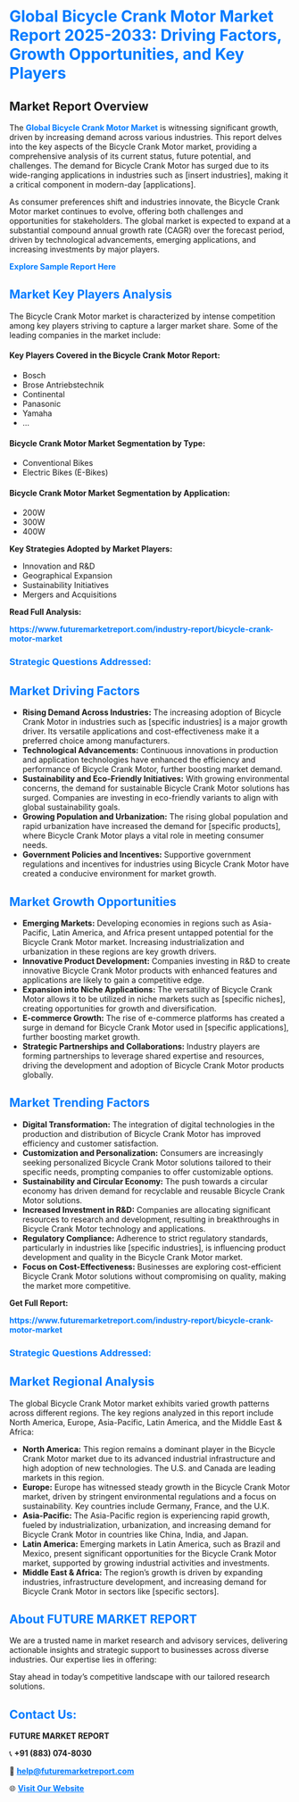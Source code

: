 <h1 style="color: #007BFF;">Global Bicycle Crank Motor Market Report 2025-2033: Driving Factors, Growth Opportunities, and Key Players</h1>

<section id="overview">
<h2>Market Report Overview</h2>
<p>The <a href="https://www.futuremarketreport.com/industry-report/bicycle-crank-motor-market" style="color: #007BFF; text-decoration: none;"><strong>Global Bicycle Crank Motor Market</strong></a> is witnessing significant growth, driven by increasing demand across various industries. This report delves into the key aspects of the Bicycle Crank Motor market, providing a comprehensive analysis of its current status, future potential, and challenges. The demand for Bicycle Crank Motor has surged due to its wide-ranging applications in industries such as [insert industries], making it a critical component in modern-day [applications].</p>
<p>As consumer preferences shift and industries innovate, the Bicycle Crank Motor market continues to evolve, offering both challenges and opportunities for stakeholders. The global market is expected to expand at a substantial compound annual growth rate (CAGR) over the forecast period, driven by technological advancements, emerging applications, and increasing investments by major players.</p>
</section>

<section id="overview">
<p><a href="https://www.futuremarketreport.com/request-sample/reportId=106350" style="color: #007BFF; text-decoration: none;"><strong>Explore Sample Report Here</strong></a></p>
</section>

<section id="key-players">
<h2 style="color: #007BFF;">Market Key Players Analysis</h2>
<p>The Bicycle Crank Motor market is characterized by intense competition among key players striving to capture a larger market share. Some of the leading companies in the market include:</p>
<h4>Key Players Covered in the Bicycle Crank Motor Report:</h4>
<ul><li>Bosch</li><li>Brose Antriebstechnik</li><li>Continental</li><li>Panasonic</li><li>Yamaha</li><li>...</li></ul>
<h4>Bicycle Crank Motor Market Segmentation by Type:</h4>
<ul><li>Conventional Bikes</li><li>Electric Bikes (E-Bikes)</li></ul>

<h4>Bicycle Crank Motor Market Segmentation by Application:</h4>
<ul><li>200W</li><li>300W</li><li>400W</li></ul>
<p><strong>Key Strategies Adopted by Market Players:</strong></p>
<ul>
<li>Innovation and R&D</li>
<li>Geographical Expansion</li>
<li>Sustainability Initiatives</li>
<li>Mergers and Acquisitions</li>
</ul>
</section>

<section>
<p><strong>Read Full Analysis: </strong></p><a href="https://www.futuremarketreport.com/industry-report/bicycle-crank-motor-market" style="color: #007BFF; text-decoration: none;"><strong>https://www.futuremarketreport.com/industry-report/bicycle-crank-motor-market</strong></a>
<h3 style="color: #007BFF;">Strategic Questions Addressed:</h3>
</section>

<section id="driving-factors">
<h2 style="color: #007BFF;">Market Driving Factors</h2>
<ul>
<li><strong>Rising Demand Across Industries:</strong> The increasing adoption of Bicycle Crank Motor in industries such as [specific industries] is a major growth driver. Its versatile applications and cost-effectiveness make it a preferred choice among manufacturers.</li>
<li><strong>Technological Advancements:</strong> Continuous innovations in production and application technologies have enhanced the efficiency and performance of Bicycle Crank Motor, further boosting market demand.</li>
<li><strong>Sustainability and Eco-Friendly Initiatives:</strong> With growing environmental concerns, the demand for sustainable Bicycle Crank Motor solutions has surged. Companies are investing in eco-friendly variants to align with global sustainability goals.</li>
<li><strong>Growing Population and Urbanization:</strong> The rising global population and rapid urbanization have increased the demand for [specific products], where Bicycle Crank Motor plays a vital role in meeting consumer needs.</li>
<li><strong>Government Policies and Incentives:</strong> Supportive government regulations and incentives for industries using Bicycle Crank Motor have created a conducive environment for market growth.</li>
</ul>
</section>

<section id="growth-opportunities">
<h2 style="color: #007BFF;">Market Growth Opportunities</h2>
<ul>
<li><strong>Emerging Markets:</strong> Developing economies in regions such as Asia-Pacific, Latin America, and Africa present untapped potential for the Bicycle Crank Motor market. Increasing industrialization and urbanization in these regions are key growth drivers.</li>
<li><strong>Innovative Product Development:</strong> Companies investing in R&D to create innovative Bicycle Crank Motor products with enhanced features and applications are likely to gain a competitive edge.</li>
<li><strong>Expansion into Niche Applications:</strong> The versatility of Bicycle Crank Motor allows it to be utilized in niche markets such as [specific niches], creating opportunities for growth and diversification.</li>
<li><strong>E-commerce Growth:</strong> The rise of e-commerce platforms has created a surge in demand for Bicycle Crank Motor used in [specific applications], further boosting market growth.</li>
<li><strong>Strategic Partnerships and Collaborations:</strong> Industry players are forming partnerships to leverage shared expertise and resources, driving the development and adoption of Bicycle Crank Motor products globally.</li>
</ul>
</section>

<section id="trending-factors">
<h2 style="color: #007BFF;">Market Trending Factors</h2>
<ul>
<li><strong>Digital Transformation:</strong> The integration of digital technologies in the production and distribution of Bicycle Crank Motor has improved efficiency and customer satisfaction.</li>
<li><strong>Customization and Personalization:</strong> Consumers are increasingly seeking personalized Bicycle Crank Motor solutions tailored to their specific needs, prompting companies to offer customizable options.</li>
<li><strong>Sustainability and Circular Economy:</strong> The push towards a circular economy has driven demand for recyclable and reusable Bicycle Crank Motor solutions.</li>
<li><strong>Increased Investment in R&D:</strong> Companies are allocating significant resources to research and development, resulting in breakthroughs in Bicycle Crank Motor technology and applications.</li>
<li><strong>Regulatory Compliance:</strong> Adherence to strict regulatory standards, particularly in industries like [specific industries], is influencing product development and quality in the Bicycle Crank Motor market.</li>
<li><strong>Focus on Cost-Effectiveness:</strong> Businesses are exploring cost-efficient Bicycle Crank Motor solutions without compromising on quality, making the market more competitive.</li>
</ul>
</section>

<section>
<p><strong>Get Full Report: </strong></p><a href="https://www.futuremarketreport.com/industry-report/bicycle-crank-motor-market" style="color: #007BFF; text-decoration: none;"><strong>https://www.futuremarketreport.com/industry-report/bicycle-crank-motor-market</strong></a>
<h3 style="color: #007BFF;">Strategic Questions Addressed:</h3>
</section>


<section id="regional-analysis">
<h2 style="color: #007BFF;">Market Regional Analysis</h2>
<p>The global Bicycle Crank Motor market exhibits varied growth patterns across different regions. The key regions analyzed in this report include North America, Europe, Asia-Pacific, Latin America, and the Middle East & Africa:</p>
<ul>
<li><strong>North America:</strong> This region remains a dominant player in the Bicycle Crank Motor market due to its advanced industrial infrastructure and high adoption of new technologies. The U.S. and Canada are leading markets in this region.</li>
<li><strong>Europe:</strong> Europe has witnessed steady growth in the Bicycle Crank Motor market, driven by stringent environmental regulations and a focus on sustainability. Key countries include Germany, France, and the U.K.</li>
<li><strong>Asia-Pacific:</strong> The Asia-Pacific region is experiencing rapid growth, fueled by industrialization, urbanization, and increasing demand for Bicycle Crank Motor in countries like China, India, and Japan.</li>
<li><strong>Latin America:</strong> Emerging markets in Latin America, such as Brazil and Mexico, present significant opportunities for the Bicycle Crank Motor market, supported by growing industrial activities and investments.</li>
<li><strong>Middle East & Africa:</strong> The region’s growth is driven by expanding industries, infrastructure development, and increasing demand for Bicycle Crank Motor in sectors like [specific sectors].</li>
</ul>
</section>

<footer>
<h2 style="color: #007BFF;">About FUTURE MARKET REPORT</h2>
<p>We are a trusted name in market research and advisory services, delivering actionable insights and strategic support to businesses across diverse industries. Our expertise lies in offering:</p>

<p>Stay ahead in today’s competitive landscape with our tailored research solutions.</p>

<h2 style="color: #007BFF;">Contact Us:</h2>
<p><strong>FUTURE MARKET REPORT</strong></p>
<p>📞 <strong>+91 (883) 074-8030</strong></p>
<p>📧 <strong><a href="mailto:help@futuremarketreport.com" style="color: #007BFF;">help@futuremarketreport.com</a></strong></p>
<p>🌐 <strong><a href="https://www.futuremarketreport.com/" style="color: #007BFF;">Visit Our Website</a></strong></p>
</footer>